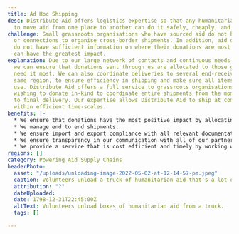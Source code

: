```yaml
---
title: Ad Hoc Shipping
desc: Distribute Aid offers logistics expertise so that any humanitarian group seeking
  to move aid from one place to another can do it safely, cheaply, and efficiently.
challenge: Small grassroots organisations who have sourced aid do not have the capacity
  or connections to organise cross-border shipments. In addition, aid donating groups
  do not have sufficient information on where their donations are most needed and
  can have the greatest impact.
explanation: Due to our large network of contacts and continuous needs assessments,
  we can ensure that donations sent through us are allocated to those groups that
  need it most. We can also coordinate deliveries to several end-receivers in the
  same region, to ensure efficiency in shipping and make sure all items go to immediate
  use. Distribute Aid offers a full service to grassroots organisations and corporations
  wishing to donate in-kind to coordinate entire shipments from the moment of pick-up
  to final delivery. Our expertise allows Distribute Aid to ship at competitive prices
  within efficient time-scales.
benefits: |-
  * We ensure that donations have the most positive impact by allocating them where they are most needed.
  * We manage end to end shipments.
  * We ensure import and export compliance with all relevant documentation.
  * We ensure transparency in our communication with all of our partners.
  * We provide a service that is cost efficient and timely by working with a range of commercial shippers.
regions: []
category: Powering Aid Supply Chains
headerPhoto:
  asset: "/uploads/unloading-image-2022-05-02-at-12-14-57-pm.jpeg"
  caption: Volunteers unload a truck of humanitarian aid—that's a lot of boxes!
  attribution: "?"
  dateUploaded: 
  date: 1798-12-31T22:45:00Z
  altText: Volunteers unload boxes of humanitarian aid from a truck.
  tags: []

---
```

